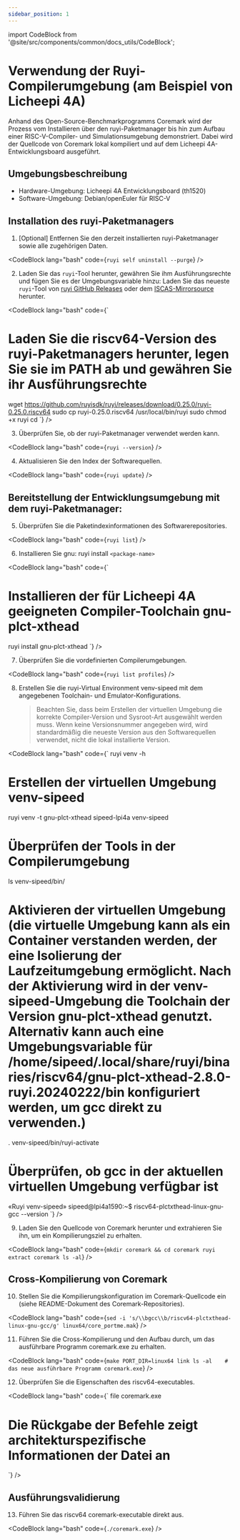 ```yaml
---
sidebar_position: 1
---
```


import CodeBlock from '@site/src/components/common/docs_utils/CodeBlock';

# Verwendung der Ruyi-Compilerumgebung (am Beispiel von Licheepi 4A)

Anhand des Open-Source-Benchmarkprogramms Coremark wird der Prozess vom Installieren über den ruyi-Paketmanager bis hin zum Aufbau einer RISC-V-Compiler- und Simulationsumgebung demonstriert. Dabei wird der Quellcode von Coremark lokal kompiliert und auf dem Licheepi 4A-Entwicklungsboard ausgeführt.

## Umgebungsbeschreibung

- Hardware-Umgebung: Licheepi 4A Entwicklungsboard (th1520)
- Software-Umgebung: Debian/openEuler für RISC-V

## Installation des ruyi-Paketmanagers

1. [Optional] Entfernen Sie den derzeit installierten ruyi-Paketmanager sowie alle zugehörigen Daten.

<CodeBlock lang="bash" code={`
ruyi self uninstall --purge
`} />

2. Laden Sie das `ruyi`-Tool herunter, gewähren Sie ihm Ausführungsrechte und fügen Sie es der Umgebungsvariable hinzu: Laden Sie das neueste `ruyi`-Tool von [ruyi GitHub Releases](https://github.com/RuyiSDK/ruyi/releases/) oder dem [ISCAS-Mirrorsource](https://mirror.iscas.ac.cn/RuyiSDK/ruyi/releases/) herunter.

<CodeBlock lang="bash" code={`
# Laden Sie die riscv64-Version des ruyi-Paketmanagers herunter, legen Sie sie im PATH ab und gewähren Sie ihr Ausführungsrechte
wget https://github.com/ruyisdk/ruyi/releases/download/0.25.0/ruyi-0.25.0.riscv64
sudo cp ruyi-0.25.0.riscv64 /usr/local/bin/ruyi
sudo chmod +x ruyi
cd
`} />

3. Überprüfen Sie, ob der ruyi-Paketmanager verwendet werden kann.

<CodeBlock lang="bash" code={`
ruyi --version
`} />

4. Aktualisieren Sie den Index der Softwarequellen.

<CodeBlock lang="bash" code={`
ruyi update
`} />

## Bereitstellung der Entwicklungsumgebung mit dem ruyi-Paketmanager:

5. Überprüfen Sie die Paketindexinformationen des Softwarerepositories.

<CodeBlock lang="bash" code={`
ruyi list
`} />

6. Installieren Sie gnu: ruyi install `<package-name>`

<CodeBlock lang="bash" code={`
# Installieren der für Licheepi 4A geeigneten Compiler-Toolchain gnu-plct-xthead 
ruyi install gnu-plct-xthead
`} />

7. Überprüfen Sie die vordefinierten Compilerumgebungen.

<CodeBlock lang="bash" code={`
ruyi list profiles
`} />

8. Erstellen Sie die ruyi-Virtual Environment venv-sipeed mit dem angegebenen Toolchain- und Emulator-Konfigurations.
   > Beachten Sie, dass beim Erstellen der virtuellen Umgebung die korrekte Compiler-Version und Sysroot-Art ausgewählt werden muss.
   > Wenn keine Versionsnummer angegeben wird, wird standardmäßig die neueste Version aus den Softwarequellen verwendet, nicht die lokal installierte Version.

<CodeBlock lang="bash" code={`
ruyi venv -h

# Erstellen der virtuellen Umgebung venv-sipeed
ruyi venv -t gnu-plct-xthead sipeed-lpi4a venv-sipeed 

# Überprüfen der Tools in der Compilerumgebung
ls venv-sipeed/bin/ 

# Aktivieren der virtuellen Umgebung (die virtuelle Umgebung kann als ein Container verstanden werden, der eine Isolierung der Laufzeitumgebung ermöglicht. Nach der Aktivierung wird in der venv-sipeed-Umgebung die Toolchain der Version gnu-plct-xthead genutzt. Alternativ kann auch eine Umgebungsvariable für /home/sipeed/.local/share/ruyi/binaries/riscv64/gnu-plct-xthead-2.8.0-ruyi.20240222/bin konfiguriert werden, um gcc direkt zu verwenden.)
. venv-sipeed/bin/ruyi-activate 

# Überprüfen, ob gcc in der aktuellen virtuellen Umgebung verfügbar ist
«Ruyi venv-sipeed» sipeed@lpi4a1590:~$ riscv64-plctxthead-linux-gnu-gcc --version
`} />

9. Laden Sie den Quellcode von Coremark herunter und extrahieren Sie ihn, um ein Kompilierungsziel zu erhalten.

<CodeBlock lang="bash" code={`
mkdir coremark && cd coremark
ruyi extract coremark
ls -al
`} />

## Cross-Kompilierung von Coremark

10. Stellen Sie die Kompilierungskonfiguration im Coremark-Quellcode ein (siehe README-Dokument des Coremark-Repositories).

<CodeBlock lang="bash" code={`
sed -i 's/\\bgcc\\b/riscv64-plctxthead-linux-gnu-gcc/g' linux64/core_portme.mak
`} />

11. Führen Sie die Cross-Kompilierung und den Aufbau durch, um das ausführbare Programm coremark.exe zu erhalten.

<CodeBlock lang="bash" code={`
make PORT_DIR=linux64 link
ls -al    # das neue ausführbare Programm coremark.exe
`} />

12. Überprüfen Sie die Eigenschaften des riscv64-executables.

<CodeBlock lang="bash" code={`
file coremark.exe
# Die Rückgabe der Befehle zeigt architekturspezifische Informationen der Datei an
`} />

## Ausführungsvalidierung

13. Führen Sie das riscv64 coremark-executable direkt aus.

<CodeBlock lang="bash" code={`
./coremark.exe
`} />
